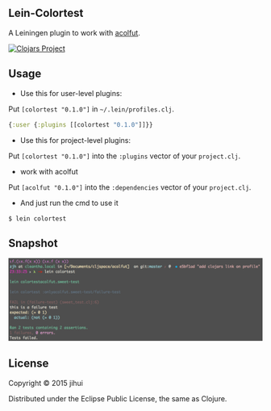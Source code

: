 ## Lein-Colortest

A Leiningen plugin to work with [acolfut](https://github.com/zjhmale/acolfut).

[![Clojars Project](http://clojars.org/lein-colortest/latest-version.svg)](http://clojars.org/lein-colortest)

## Usage

* Use this for user-level plugins:

Put `[colortest "0.1.0"]` in `~/.lein/profiles.clj`.

```clojure
{:user {:plugins [[colortest "0.1.0"]]}}
```

* Use this for project-level plugins:

Put `[colortest "0.1.0"]` into the `:plugins` vector of your `project.clj`.

* work with acolfut

Put `[acolfut "0.1.0"]` into the `:dependencies` vector of your `project.clj`.

* And just run the cmd to use it

```
$ lein colortest
```

## Snapshot

![cleantha](./snapshot/colortest.png)

## License

Copyright © 2015 jihui

Distributed under the Eclipse Public License, the same as Clojure.
